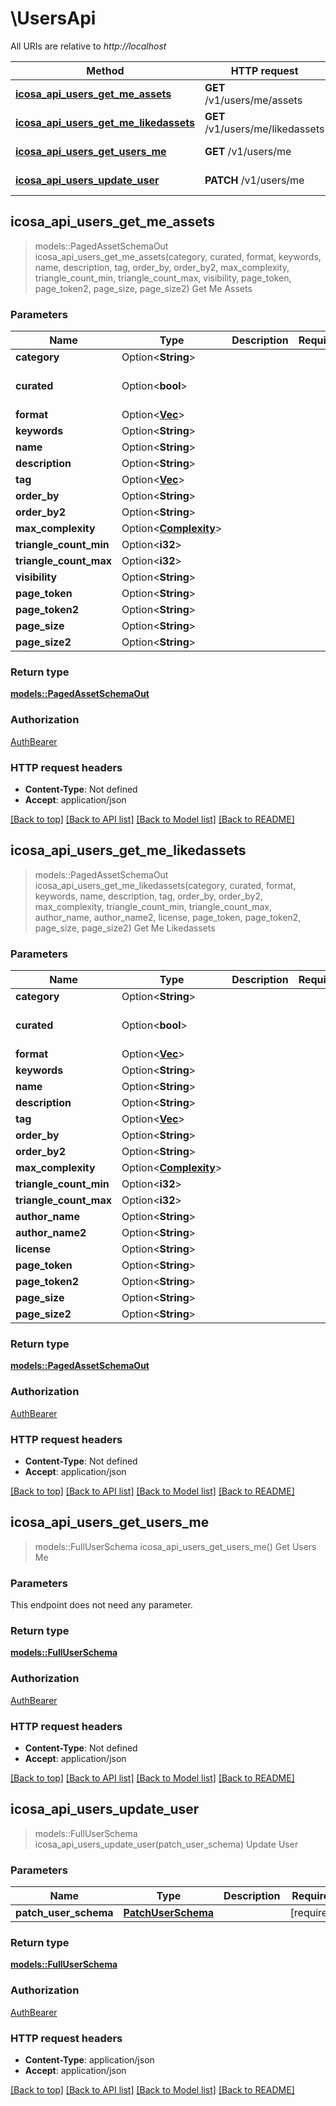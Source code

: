 # \UsersApi

All URIs are relative to *http://localhost*

Method | HTTP request | Description
------------- | ------------- | -------------
[**icosa_api_users_get_me_assets**](UsersApi.md#icosa_api_users_get_me_assets) | **GET** /v1/users/me/assets | Get Me Assets
[**icosa_api_users_get_me_likedassets**](UsersApi.md#icosa_api_users_get_me_likedassets) | **GET** /v1/users/me/likedassets | Get Me Likedassets
[**icosa_api_users_get_users_me**](UsersApi.md#icosa_api_users_get_users_me) | **GET** /v1/users/me | Get Users Me
[**icosa_api_users_update_user**](UsersApi.md#icosa_api_users_update_user) | **PATCH** /v1/users/me | Update User



## icosa_api_users_get_me_assets

> models::PagedAssetSchemaOut icosa_api_users_get_me_assets(category, curated, format, keywords, name, description, tag, order_by, order_by2, max_complexity, triangle_count_min, triangle_count_max, visibility, page_token, page_token2, page_size, page_size2)
Get Me Assets

### Parameters


Name | Type | Description  | Required | Notes
------------- | ------------- | ------------- | ------------- | -------------
**category** | Option<**String**> |  |  |
**curated** | Option<**bool**> |  |  |[default to false]
**format** | Option<[**Vec<String>**](String.md)> |  |  |
**keywords** | Option<**String**> |  |  |
**name** | Option<**String**> |  |  |
**description** | Option<**String**> |  |  |
**tag** | Option<[**Vec<String>**](String.md)> |  |  |
**order_by** | Option<**String**> |  |  |
**order_by2** | Option<**String**> |  |  |
**max_complexity** | Option<[**Complexity**](.md)> |  |  |
**triangle_count_min** | Option<**i32**> |  |  |
**triangle_count_max** | Option<**i32**> |  |  |
**visibility** | Option<**String**> |  |  |
**page_token** | Option<**String**> |  |  |
**page_token2** | Option<**String**> |  |  |
**page_size** | Option<**String**> |  |  |
**page_size2** | Option<**String**> |  |  |

### Return type

[**models::PagedAssetSchemaOut**](PagedAssetSchemaOut.md)

### Authorization

[AuthBearer](../README.md#AuthBearer)

### HTTP request headers

- **Content-Type**: Not defined
- **Accept**: application/json

[[Back to top]](#) [[Back to API list]](../README.md#documentation-for-api-endpoints) [[Back to Model list]](../README.md#documentation-for-models) [[Back to README]](../README.md)


## icosa_api_users_get_me_likedassets

> models::PagedAssetSchemaOut icosa_api_users_get_me_likedassets(category, curated, format, keywords, name, description, tag, order_by, order_by2, max_complexity, triangle_count_min, triangle_count_max, author_name, author_name2, license, page_token, page_token2, page_size, page_size2)
Get Me Likedassets

### Parameters


Name | Type | Description  | Required | Notes
------------- | ------------- | ------------- | ------------- | -------------
**category** | Option<**String**> |  |  |
**curated** | Option<**bool**> |  |  |[default to false]
**format** | Option<[**Vec<String>**](String.md)> |  |  |
**keywords** | Option<**String**> |  |  |
**name** | Option<**String**> |  |  |
**description** | Option<**String**> |  |  |
**tag** | Option<[**Vec<String>**](String.md)> |  |  |
**order_by** | Option<**String**> |  |  |
**order_by2** | Option<**String**> |  |  |
**max_complexity** | Option<[**Complexity**](.md)> |  |  |
**triangle_count_min** | Option<**i32**> |  |  |
**triangle_count_max** | Option<**i32**> |  |  |
**author_name** | Option<**String**> |  |  |
**author_name2** | Option<**String**> |  |  |
**license** | Option<**String**> |  |  |
**page_token** | Option<**String**> |  |  |
**page_token2** | Option<**String**> |  |  |
**page_size** | Option<**String**> |  |  |
**page_size2** | Option<**String**> |  |  |

### Return type

[**models::PagedAssetSchemaOut**](PagedAssetSchemaOut.md)

### Authorization

[AuthBearer](../README.md#AuthBearer)

### HTTP request headers

- **Content-Type**: Not defined
- **Accept**: application/json

[[Back to top]](#) [[Back to API list]](../README.md#documentation-for-api-endpoints) [[Back to Model list]](../README.md#documentation-for-models) [[Back to README]](../README.md)


## icosa_api_users_get_users_me

> models::FullUserSchema icosa_api_users_get_users_me()
Get Users Me

### Parameters

This endpoint does not need any parameter.

### Return type

[**models::FullUserSchema**](FullUserSchema.md)

### Authorization

[AuthBearer](../README.md#AuthBearer)

### HTTP request headers

- **Content-Type**: Not defined
- **Accept**: application/json

[[Back to top]](#) [[Back to API list]](../README.md#documentation-for-api-endpoints) [[Back to Model list]](../README.md#documentation-for-models) [[Back to README]](../README.md)


## icosa_api_users_update_user

> models::FullUserSchema icosa_api_users_update_user(patch_user_schema)
Update User

### Parameters


Name | Type | Description  | Required | Notes
------------- | ------------- | ------------- | ------------- | -------------
**patch_user_schema** | [**PatchUserSchema**](PatchUserSchema.md) |  | [required] |

### Return type

[**models::FullUserSchema**](FullUserSchema.md)

### Authorization

[AuthBearer](../README.md#AuthBearer)

### HTTP request headers

- **Content-Type**: application/json
- **Accept**: application/json

[[Back to top]](#) [[Back to API list]](../README.md#documentation-for-api-endpoints) [[Back to Model list]](../README.md#documentation-for-models) [[Back to README]](../README.md)

